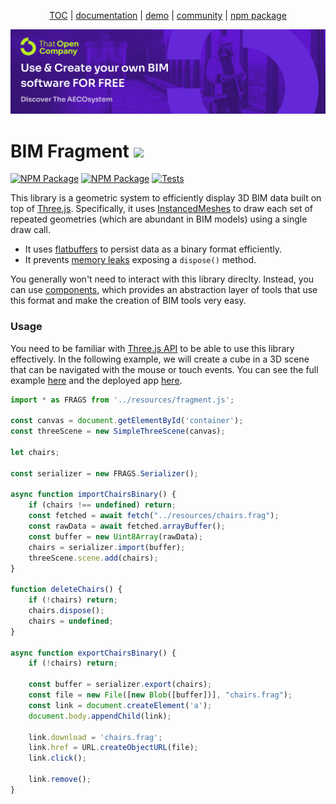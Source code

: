 <p align="center">
  <a href="https://thatopen.com/">TOC</a>
  |
  <a href="https://docs.thatopen.com/intro">documentation</a>
  |
  <a href="https://thatopen.github.io/engine_components/src/fragments/FragmentIfcLoader/index.html">demo</a>
  |
  <a href="https://people.thatopen.com/">community</a>
  |
  <a href="https://www.npmjs.com/package/bim-fragment">npm package</a>
</p>

![cover](resources/cover.png)

<h1>BIM Fragment <img src="https://thatopen.github.io/engine_components/resources/favicon.ico" width="32"></h1>

[![NPM Package][npm]][npm-url]
[![NPM Package][npm-downloads]][npm-url]
[![Tests](https://github.com/ThatOpen/engine_components/actions/workflows/tests.yml/badge.svg)](https://github.com/ThatOpen/engine_components/actions/workflows/tests.yaml)

This library is a geometric system to efficiently display 3D BIM data built on top of [Three.js](https://github.com/mrdoob/three.js/). Specifically, it uses [InstancedMeshes](https://threejs.org/docs/#api/en/objects/InstancedMesh) to draw each set of repeated geometries (which are abundant in BIM models) using a single draw call. 

- It uses [flatbuffers](https://flatbuffers.dev/) to persist data as a binary format efficiently.
- It prevents [memory leaks](https://threejs.org/docs/#manual/en/introduction/How-to-dispose-of-objects) exposing a `dispose()` method.

You generally won't need to interact with this library direclty. Instead, you can use [components](https://github.com/ThatOpen/engine_components), which provides an abstraction layer of tools that use this format and make the creation of BIM tools very easy.

### Usage

You need to be familiar with [Three.js API](https://github.com/mrdoob/three.js/) to be able to use this library effectively. In the following example, we will create a cube in a 3D scene that can be navigated with the mouse or touch events. You can see the full example [here](https://github.com/ThatOpen/engine_components/blob/main/src/core/SimpleScene/index.html) and the deployed app [here](https://thatopen.github.io/engine_components/src/core/SimpleScene/index.html).

```js
import * as FRAGS from '../resources/fragment.js';

const canvas = document.getElementById('container');
const threeScene = new SimpleThreeScene(canvas);

let chairs;

const serializer = new FRAGS.Serializer();

async function importChairsBinary() {
    if (chairs !== undefined) return;
    const fetched = await fetch("../resources/chairs.frag");
    const rawData = await fetched.arrayBuffer();
    const buffer = new Uint8Array(rawData);
    chairs = serializer.import(buffer);
    threeScene.scene.add(chairs);
}

function deleteChairs() {
    if (!chairs) return;
    chairs.dispose();
    chairs = undefined;
}

async function exportChairsBinary() {
    if (!chairs) return;

    const buffer = serializer.export(chairs);
    const file = new File([new Blob([buffer])], "chairs.frag");
    const link = document.createElement('a');
    document.body.appendChild(link);

    link.download = 'chairs.frag';
    link.href = URL.createObjectURL(file);
    link.click();

    link.remove();
}
```



[npm]: https://img.shields.io/npm/v/bim-fragment
[npm-url]: https://www.npmjs.com/package/bim-fragment
[npm-downloads]: https://img.shields.io/npm/dw/bim-fragment
